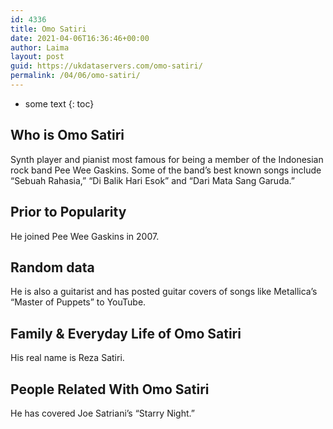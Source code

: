 ```yaml
---
id: 4336
title: Omo Satiri
date: 2021-04-06T16:36:46+00:00
author: Laima
layout: post
guid: https://ukdataservers.com/omo-satiri/
permalink: /04/06/omo-satiri/
---
```


* some text
{: toc}


## Who is Omo Satiri
                  
                  
                  
Synth player and pianist most famous for being a member of the Indonesian rock band Pee Wee Gaskins. Some of the band&#8217;s best known songs include &#8220;Sebuah Rahasia,&#8221; &#8220;Di Balik Hari Esok&#8221; and &#8220;Dari Mata Sang Garuda.&#8221; 
                  
              
            
              
            
                
                
                
## Prior to Popularity
                  
                  
                  
He joined Pee Wee Gaskins in 2007.
                  
              
            
              
            
                
                
                
## Random data
                  
                  
                  
He is also a guitarist and has posted guitar covers of songs like Metallica&#8217;s &#8220;Master of Puppets&#8221; to YouTube. 
                  
              
            
              
            
                
                
                
## Family & Everyday Life of Omo Satiri
                  
                  
                  
His real name is Reza Satiri. 
                  
              
            
              
            
                
                
                
## People Related With Omo Satiri
                  
                  
                  
He has covered Joe Satriani&#8217;s &#8220;Starry Night.&#8221; 
                  
              
            
              
            
                
              
            
              
              
            
            
              
            
          
          
          